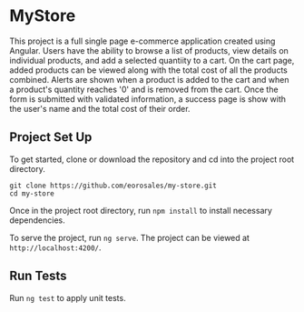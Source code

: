 # MyStore

This project is a full single page e-commerce application created using Angular. Users have the ability to browse a list of products, view details on individual products, and add a selected quantiity to a cart. On the cart page, added products can be viewed along with the total cost of all the products combined. Alerts are shown when a product is added to the cart and when a product's quantity reaches '0' and is removed from the cart. Once the form is submitted with validated information, a success page is show with the user's name and the total cost of their order.

## Project Set Up

To get started, clone or download the repository and cd into the project root directory.

```
git clone https://github.com/eorosales/my-store.git
cd my-store
```

Once in the project root directory, run `npm install` to install necessary dependencies.

To serve the project, run `ng serve`. The project can be viewed at `http://localhost:4200/`.

## Run Tests

Run `ng test` to apply unit tests.
